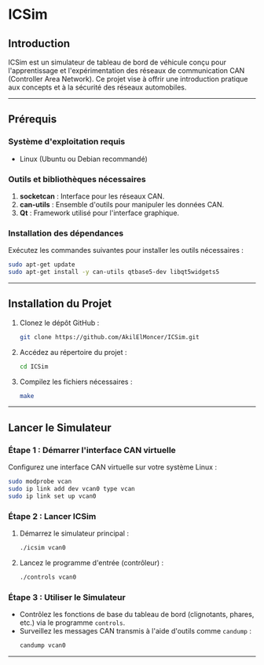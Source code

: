 # ICSim

## **Introduction**

ICSim est un simulateur de tableau de bord de véhicule conçu pour l'apprentissage et l'expérimentation des réseaux de communication CAN (Controller Area Network). Ce projet vise à offrir une introduction pratique aux concepts et à la sécurité des réseaux automobiles.

---

## **Prérequis**

### Système d'exploitation requis
- Linux (Ubuntu ou Debian recommandé)

### Outils et bibliothèques nécessaires
1. **socketcan** : Interface pour les réseaux CAN.
2. **can-utils** : Ensemble d'outils pour manipuler les données CAN.
3. **Qt** : Framework utilisé pour l'interface graphique.

### Installation des dépendances
Exécutez les commandes suivantes pour installer les outils nécessaires :
```bash
sudo apt-get update
sudo apt-get install -y can-utils qtbase5-dev libqt5widgets5
```

---

## **Installation du Projet**

1. Clonez le dépôt GitHub :
   ```bash
   git clone https://github.com/AkilElMoncer/ICSim.git
   ```
2. Accédez au répertoire du projet :
   ```bash
   cd ICSim
   ```
3. Compilez les fichiers nécessaires :
   ```bash
   make
   ```

---

## **Lancer le Simulateur**

### Étape 1 : Démarrer l'interface CAN virtuelle
Configurez une interface CAN virtuelle sur votre système Linux :
```bash
sudo modprobe vcan
sudo ip link add dev vcan0 type vcan
sudo ip link set up vcan0
```

### Étape 2 : Lancer ICSim
1. Démarrez le simulateur principal :
   ```bash
   ./icsim vcan0
   ```
2. Lancez le programme d'entrée (contrôleur) :
   ```bash
   ./controls vcan0
   ```

### Étape 3 : Utiliser le Simulateur
- Contrôlez les fonctions de base du tableau de bord (clignotants, phares, etc.) via le programme `controls`.
- Surveillez les messages CAN transmis à l'aide d'outils comme `candump` :
  ```bash
  candump vcan0
  ```

---

